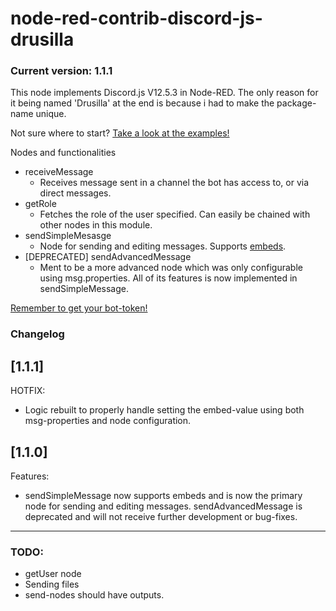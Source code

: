 # node-red-contrib-discord-js-drusilla
### Current version: 1.1.1

This node implements Discord.js V12.5.3 in Node-RED. The only reason for it being named 'Drusilla' at the end is because i had to make the package-name unique.

Not sure where to start? [Take a look at the examples!](https://github.com/Mar10-9us/node-red-contrib-discord-js/blob/main/EXAMPLES.md)

Nodes and functionalities
* receiveMessage
	* Receives message sent in a channel the bot has access to, or via direct messages.
* getRole
	* Fetches the role of the user specified. Can easily be chained with other nodes in this module.
* sendSimpleMesasge
	* Node for sending and editing messages. Supports [embeds](https://discordjs.guide/popular-topics/embeds.html#using-an-embed-object).
* [DEPRECATED] sendAdvancedMessage
	* Ment to be a more advanced node which was only configurable using msg.properties. All of its features is now implemented in sendSimpleMessage.
 		
[Remember to get your bot-token!](https://discord.com/developers/applications)


### Changelog
## [1.1.1]
HOTFIX:
* Logic rebuilt to properly handle setting the embed-value using both msg-properties and node configuration.

## [1.1.0]
Features:
* sendSimpleMessage now supports embeds and is now the primary node for sending and editing messages. sendAdvancedMessage is deprecated and will not receive further development or bug-fixes.
----


### TODO:
* getUser node
* Sending files
* send-nodes should have outputs.